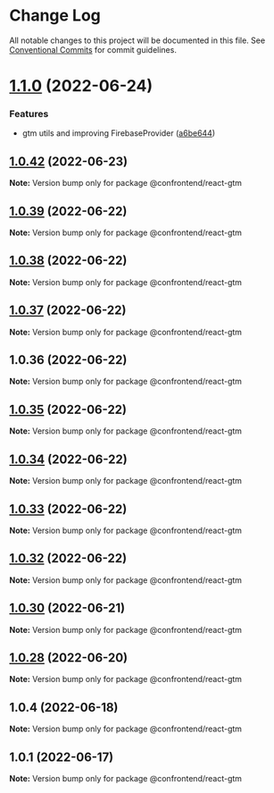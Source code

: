 # Change Log

All notable changes to this project will be documented in this file.
See [Conventional Commits](https://conventionalcommits.org) for commit guidelines.

# [1.1.0](https://github.com/Confrontend/monorepo/compare/Release_@confrontend/react-gtm_v1.0.42...Release_@confrontend/react-gtm_v1.1.0) (2022-06-24)


### Features

* gtm utils and improving FirebaseProvider ([a6be644](https://github.com/Confrontend/monorepo/commit/a6be644a755bac87b0202de36be29664000e2dd0))





## [1.0.42](https://github.com/Confrontend/monorepo/compare/Release_@confrontend/react-gtm_v1.0.39...Release_@confrontend/react-gtm_v1.0.42) (2022-06-23)

**Note:** Version bump only for package @confrontend/react-gtm





## [1.0.39](https://github.com/Confrontend/monorepo/compare/Release_@confrontend/react-gtm_v1.0.38...Release_@confrontend/react-gtm_v1.0.39) (2022-06-22)

**Note:** Version bump only for package @confrontend/react-gtm





## [1.0.38](https://github.com/Confrontend/monorepo/compare/Release_@confrontend/react-gtm_v1.0.37...Release_@confrontend/react-gtm_v1.0.38) (2022-06-22)

**Note:** Version bump only for package @confrontend/react-gtm





## [1.0.37](https://github.com/Confrontend/monorepo/compare/Release_@confrontend/react-gtm_v1.0.36...Release_@confrontend/react-gtm_v1.0.37) (2022-06-22)

**Note:** Version bump only for package @confrontend/react-gtm





## 1.0.36 (2022-06-22)

**Note:** Version bump only for package @confrontend/react-gtm





## [1.0.35](https://github.com/Confrontend/monorepo/compare/Release_@confrontend/blog_v1.0.34...Release_@confrontend/blog_v1.0.35) (2022-06-22)

**Note:** Version bump only for package @confrontend/react-gtm





## [1.0.34](https://github.com/Confrontend/monorepo/compare/Release_@confrontend/blog_v1.0.33...Release_@confrontend/blog_v1.0.34) (2022-06-22)

**Note:** Version bump only for package @confrontend/react-gtm





## [1.0.33](https://github.com/Confrontend/monorepo/compare/Release_@confrontend/blog_v1.0.32...Release_@confrontend/blog_v1.0.33) (2022-06-22)

**Note:** Version bump only for package @confrontend/react-gtm





## [1.0.32](https://github.com/Confrontend/monorepo/compare/Release_@confrontend/blog_v1.0.31...Release_@confrontend/blog_v1.0.32) (2022-06-22)

**Note:** Version bump only for package @confrontend/react-gtm





## [1.0.30](https://github.com/Confrontend/monorepo/compare/Release_@confrontend/blog_v1.0.29...Release_@confrontend/blog_v1.0.30) (2022-06-21)

**Note:** Version bump only for package @confrontend/react-gtm





## [1.0.28](https://github.com/Confrontend/monorepo/compare/Release_@confrontend/blog_v1.0.27...Release_@confrontend/blog_v1.0.28) (2022-06-20)

**Note:** Version bump only for package @confrontend/react-gtm





## 1.0.4 (2022-06-18)

**Note:** Version bump only for package @confrontend/react-gtm





## 1.0.1 (2022-06-17)

**Note:** Version bump only for package @confrontend/react-gtm
